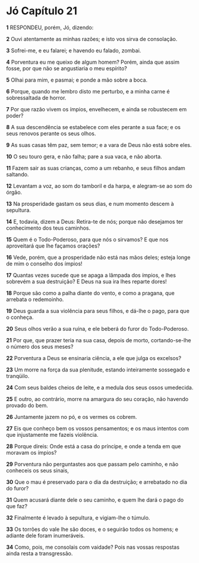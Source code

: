# Jó Capítulo 21

**1** 	RESPONDEU, porém, Jó, dizendo:

**2** 	Ouvi atentamente as minhas razões; e isto vos sirva de consolação.

**3** 	Sofrei-me, e eu falarei; e havendo eu falado, zombai.

**4** 	Porventura eu me queixo de algum homem? Porém, ainda que assim fosse, por que não se angustiaria o meu espírito?

**5** 	Olhai para mim, e pasmai; e ponde a mão sobre a boca.

**6** 	Porque, quando me lembro disto me perturbo, e a minha carne é sobressaltada de horror.

**7** 	Por que razão vivem os ímpios, envelhecem, e ainda se robustecem em poder?

**8** 	A sua descendência se estabelece com eles perante a sua face; e os seus renovos perante os seus olhos.

**9** 	As suas casas têm paz, sem temor; e a vara de Deus não está sobre eles.

**10** 	O seu touro gera, e não falha; pare a sua vaca, e não aborta.

**11** 	Fazem sair as suas crianças, como a um rebanho, e seus filhos andam saltando.

**12** 	Levantam a voz, ao som do tamboril e da harpa, e alegram-se ao som do órgão.

**13** 	Na prosperidade gastam os seus dias, e num momento descem à sepultura.

**14** 	E, todavia, dizem a Deus: Retira-te de nós; porque não desejamos ter conhecimento dos teus caminhos.

**15** 	Quem é o Todo-Poderoso, para que nós o sirvamos? E que nos aproveitará que lhe façamos orações?

**16** 	Vede, porém, que a prosperidade não está nas mãos deles; esteja longe de mim o conselho dos ímpios!

**17** 	Quantas vezes sucede que se apaga a lâmpada dos ímpios, e lhes sobrevém a sua destruição? E Deus na sua ira lhes reparte dores!

**18** 	Porque são como a palha diante do vento, e como a pragana, que arrebata o redemoinho.

**19** 	Deus guarda a sua violência para seus filhos, e dá-lhe o pago, para que o conheça.

**20** 	Seus olhos verão a sua ruína, e ele beberá do furor do Todo-Poderoso.

**21** 	Por que, que prazer teria na sua casa, depois de morto, cortando-se-lhe o número dos seus meses?

**22** 	Porventura a Deus se ensinaria ciência, a ele que julga os excelsos?

**23** 	Um morre na força da sua plenitude, estando inteiramente sossegado e tranqüilo.

**24** 	Com seus baldes cheios de leite, e a medula dos seus ossos umedecida.

**25** 	E outro, ao contrário, morre na amargura do seu coração, não havendo provado do bem.

**26** 	Juntamente jazem no pó, e os vermes os cobrem.

**27** 	Eis que conheço bem os vossos pensamentos; e os maus intentos com que injustamente me fazeis violência.

**28** 	Porque direis: Onde está a casa do príncipe, e onde a tenda em que moravam os ímpios?

**29** 	Porventura não perguntastes aos que passam pelo caminho, e não conheceis os seus sinais,

**30** 	Que o mau é preservado para o dia da destruição; e arrebatado no dia do furor?

**31** 	Quem acusará diante dele o seu caminho, e quem lhe dará o pago do que faz?

**32** 	Finalmente é levado à sepultura, e vigiam-lhe o túmulo.

**33** 	Os torrões do vale lhe são doces, e o seguirão todos os homens; e adiante dele foram inumeráveis.

**34** 	Como, pois, me consolais com vaidade? Pois nas vossas respostas ainda resta a transgressão.


